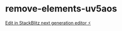 # remove-elements-uv5aos

[Edit in StackBlitz next generation editor ⚡️](https://stackblitz.com/~/github.com/estrella1245/remove-elements-uv5aos)
